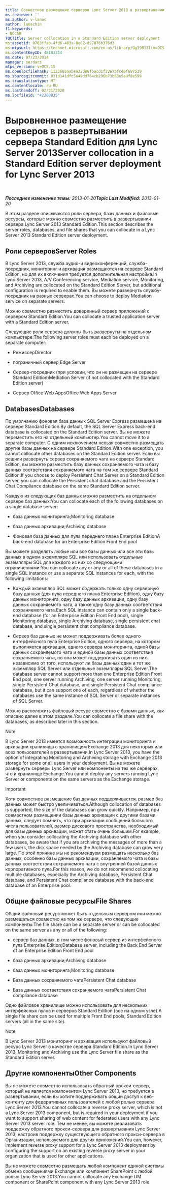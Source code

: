 ```yaml
---
title: Совместное размещение серверов Lync Server 2013 в развертывании сервера Standard Edition
ms.reviewer: ''
ms.author: v-lanac
author: lanachin
f1.keywords:
- NOCSH
TOCTitle: Server collocation in a Standard Edition server deployment
ms:assetid: 0763ffab-4fd6-463a-8e62-d97876b376d3
ms:mtpsurl: https://technet.microsoft.com/en-us/library/Gg398131(v=OCS.15)
ms:contentKeyID: 48183314
ms.date: 07/23/2014
manager: serdars
mtps_version: v=OCS.15
ms.openlocfilehash: 1122605aabea32d86fbacd1f23675fcdef687539
ms.sourcegitcommit: 831d141dfc5a49dd764cb296b73b63e5a9f8e599
ms.translationtype: MT
ms.contentlocale: ru-RU
ms.lasthandoff: 02/21/2020
ms.locfileid: "42200835"
---
```

<div data-xmlns="http://www.w3.org/1999/xhtml">

<div class="topic" data-xmlns="http://www.w3.org/1999/xhtml" data-msxsl="urn:schemas-microsoft-com:xslt" data-cs="https://msdn.microsoft.com/">

<div data-asp="https://msdn2.microsoft.com/asp">

# <a name="server-collocation-in-a-standard-edition-server-deployment-for-lync-server-2013"></a><span data-ttu-id="4f4f1-102">Выровненное размещение серверов в развертывании сервера Standard Edition для Lync Server 2013</span><span class="sxs-lookup"><span data-stu-id="4f4f1-102">Server collocation in a Standard Edition server deployment for Lync Server 2013</span></span>

</div>

<div id="mainSection">

<div id="mainBody">

<span> </span>

<span data-ttu-id="4f4f1-103">_**Последнее изменение темы:** 2013-01-20_</span><span class="sxs-lookup"><span data-stu-id="4f4f1-103">_**Topic Last Modified:** 2013-01-20_</span></span>

<span data-ttu-id="4f4f1-104">В этом разделе описываются роли сервера, базы данных и файловые ресурсы, которые можно совместно разместить в развертывании сервера Lync Server 2013 Standard Edition.</span><span class="sxs-lookup"><span data-stu-id="4f4f1-104">This section describes the server roles, databases, and file shares that you can collocate in a Lync Server 2013 Standard Edition server deployment.</span></span>

<div>

## <a name="server-roles"></a><span data-ttu-id="4f4f1-105">Роли серверов</span><span class="sxs-lookup"><span data-stu-id="4f4f1-105">Server Roles</span></span>

<span data-ttu-id="4f4f1-106">В Lync Server 2013, служба аудио-и видеоконференций, служба-посредник, мониторинг и архивация размещаются на сервере Standard Edition, но для их включения требуется дополнительная настройка.</span><span class="sxs-lookup"><span data-stu-id="4f4f1-106">In Lync Server 2013, A/V Conferencing service, Mediation service, Monitoring, and Archiving are collocated on the Standard Edition Server, but additional configuration is required to enable them.</span></span> <span data-ttu-id="4f4f1-107">Вы можете развернуть службу-посредник на разных серверах.</span><span class="sxs-lookup"><span data-stu-id="4f4f1-107">You can choose to deploy Mediation service on separate servers.</span></span>

<span data-ttu-id="4f4f1-108">Можно совместно разместить доверенный сервер приложений с сервером Standard Edition.</span><span class="sxs-lookup"><span data-stu-id="4f4f1-108">You can collocate a trusted application server with a Standard Edition server.</span></span>

<span data-ttu-id="4f4f1-109">Следующие роли сервера должны быть развернуты на отдельном компьютере:</span><span class="sxs-lookup"><span data-stu-id="4f4f1-109">The following server roles must each be deployed on a separate computer:</span></span>

  - <span data-ttu-id="4f4f1-110">Режиссер</span><span class="sxs-lookup"><span data-stu-id="4f4f1-110">Director</span></span>

  - <span data-ttu-id="4f4f1-111">пограничный сервер;</span><span class="sxs-lookup"><span data-stu-id="4f4f1-111">Edge Server</span></span>

  - <span data-ttu-id="4f4f1-112">Сервер-посредник (при условии, что он не размещен на сервере Standard Edition)</span><span class="sxs-lookup"><span data-stu-id="4f4f1-112">Mediation Server (if not collocated with the Standard Edition server)</span></span>

  - <span data-ttu-id="4f4f1-113">Сервер Office Web Apps</span><span class="sxs-lookup"><span data-stu-id="4f4f1-113">Office Web Apps Server</span></span>

</div>

<div>

## <a name="databases"></a><span data-ttu-id="4f4f1-114">Databases</span><span class="sxs-lookup"><span data-stu-id="4f4f1-114">Databases</span></span>

<span data-ttu-id="4f4f1-115">По умолчанию фоновая база данных SQL Server Express размещена на сервере Standard Edition.</span><span class="sxs-lookup"><span data-stu-id="4f4f1-115">By default, the SQL Server Express back-end database is collocated on the Standard Edition server.</span></span> <span data-ttu-id="4f4f1-116">Вы не можете переместить его на отдельный компьютер.</span><span class="sxs-lookup"><span data-stu-id="4f4f1-116">You cannot move it to a separate computer.</span></span> <span data-ttu-id="4f4f1-117">С одним исключением нельзя совместно размещать другие базы данных на сервере Standard Edition.</span><span class="sxs-lookup"><span data-stu-id="4f4f1-117">With one exception, you cannot collocate other databases on the Standard Edition server.</span></span> <span data-ttu-id="4f4f1-118">Если вы решили развернуть сервер сохраняемого чата на сервере Standard Edition, вы можете разместить базу данных сохраняемого чата и базу данных соответствия сохраняемого чата на том же сервере Standard Edition.</span><span class="sxs-lookup"><span data-stu-id="4f4f1-118">If you choose to deploy Persistent Chat Server on a Standard Edition server, you can collocate the Persistent chat database and the Persistent Chat Compliance database on the same Standard Edition server.</span></span>

<span data-ttu-id="4f4f1-119">Каждую из следующих баз данных можно разместить на отдельном сервере баз данных:</span><span class="sxs-lookup"><span data-stu-id="4f4f1-119">You can collocate each of the following databases on a single database server:</span></span>

  - <span data-ttu-id="4f4f1-120">база данных мониторинга;</span><span class="sxs-lookup"><span data-stu-id="4f4f1-120">Monitoring database</span></span>

  - <span data-ttu-id="4f4f1-121">база данных архивации;</span><span class="sxs-lookup"><span data-stu-id="4f4f1-121">Archiving database</span></span>

  - <span data-ttu-id="4f4f1-122">Фоновая база данных для пула переднего плана Enterprise Edition</span><span class="sxs-lookup"><span data-stu-id="4f4f1-122">A back-end database for an Enterprise Edition Front End pool</span></span>

<span data-ttu-id="4f4f1-123">Вы можете разделять любые или все базы данных или все эти базы данных в одном экземпляре SQL или использовать отдельные экземпляры SQL для каждого из них со следующими ограничениями:</span><span class="sxs-lookup"><span data-stu-id="4f4f1-123">You can collocate any or any or all of these databases in a single SQL instance or use a separate SQL instances for each, with the following limitations:</span></span>

  - <span data-ttu-id="4f4f1-124">Каждый экземпляр SQL может содержать только одну серверную базу данных (для пула переднего плана Enterprise Edition), одну базу данных мониторинга, одну базу данных архивации, одну базу данных сохраняемого чата, а также одну базу данных соответствия сохраняемого чата.</span><span class="sxs-lookup"><span data-stu-id="4f4f1-124">Each SQL instance can contain only a single back-end database (for an Enterprise Edition Front End pool), single Monitoring database, single Archiving database, single persistent chat database, and single persistent chat compliance database.</span></span>

  - <span data-ttu-id="4f4f1-125">Сервер баз данных не может поддерживать более одного интерфейсного пула Enterprise Edition, одного сервера, на котором выполняется архивация, одного сервера мониторинга, одной базы данных сохраняемого чата и единой базы данных соответствия сохраняемого чата, но она может поддерживать один из них. независимо от того, используют ли базы данных один и тот же экземпляр SQL Server или отдельные экземпляры SQL Server.</span><span class="sxs-lookup"><span data-stu-id="4f4f1-125">The database server cannot support more than one Enterprise Edition Front End pool, one server running Archiving, one server running Monitoring, single Persistent Chat database, and single Persistent Chat compliance database, but it can support one of each, regardless of whether the databases use the same instance of SQL Server or separate instances of SQL Server.</span></span>

<span data-ttu-id="4f4f1-126">Можно расположить файловый ресурс совместно с базами данных, как описано далее в этом разделе.</span><span class="sxs-lookup"><span data-stu-id="4f4f1-126">You can collocate a file share with the databases, as described later in this section.</span></span>

<div>


> [!NOTE]  
> <span data-ttu-id="4f4f1-127">В Lync Server 2013 имеется возможность интеграции мониторинга и архивации хранилища с хранилищем Exchange 2013 для некоторых или всех пользователей в развертывании.</span><span class="sxs-lookup"><span data-stu-id="4f4f1-127">In Lync Server 2013, you have the option of integrating Monitoring and Archiving storage with Exchange 2013 storage for some or all users in your deployment.</span></span> <span data-ttu-id="4f4f1-128">Вы не можете развернуть серверы Lync Server или компоненты на тех же серверах, что и хранилище Exchange.</span><span class="sxs-lookup"><span data-stu-id="4f4f1-128">You cannot deploy any servers running Lync Server or components on the same servers as the Exchange storage.</span></span>



</div>

<div>


> [!IMPORTANT]  
> <span data-ttu-id="4f4f1-129">Хотя совместное размещение баз данных поддерживается, размер баз данных может быстро увеличиваться.</span><span class="sxs-lookup"><span data-stu-id="4f4f1-129">Although collocation of databases is supported, the size of the databases can grow quickly.</span></span> <span data-ttu-id="4f4f1-130">Например, при совместном размещении базы данных архивации с другими базами данных, следует помнить, что при архивации сообщений большого числа пользователей, размер дискового пространства, необходимый для базы данных архивации, может стать очень большим.</span><span class="sxs-lookup"><span data-stu-id="4f4f1-130">For example, when you consider collocating the Archiving database with other databases, be aware that if you are archiving the messages of more than a few users, the disk space needed by the Archiving database can grow very large.</span></span> <span data-ttu-id="4f4f1-131">По этой причине мы не рекомендуем размещать несколько баз данных, особенно базы данных архивации, сохраняемого чата и базы данных соответствия сохраняемого чата с внутренней базой данных корпоративного пула.</span><span class="sxs-lookup"><span data-stu-id="4f4f1-131">For this reason, we do not recommend collocating multiple databases, especially the Archiving database, Persistent Chat database, and Persistent Chat compliance database with the back-end database of an Enterprise pool.</span></span>



</div>

</div>

<div>

## <a name="file-shares"></a><span data-ttu-id="4f4f1-132">Общие файловые ресурсы</span><span class="sxs-lookup"><span data-stu-id="4f4f1-132">File Shares</span></span>

<span data-ttu-id="4f4f1-133">Общий файловый ресурс может быть отдельным сервером или можно размещаться совместно на том же сервере, что следующие компоненты:</span><span class="sxs-lookup"><span data-stu-id="4f4f1-133">The file share can be a separate server or can be collocated on the same server as any or all of the following:</span></span>

  - <span data-ttu-id="4f4f1-134">сервер баз данных, в том числе фоновый сервер из интерфейсного пула Enterprise Edition;</span><span class="sxs-lookup"><span data-stu-id="4f4f1-134">Database server, including the Back End Server of an Enterprise Edition Front End pool</span></span>

  - <span data-ttu-id="4f4f1-135">база данных архивации;</span><span class="sxs-lookup"><span data-stu-id="4f4f1-135">Archiving database</span></span>

  - <span data-ttu-id="4f4f1-136">база данных мониторинга;</span><span class="sxs-lookup"><span data-stu-id="4f4f1-136">Monitoring database</span></span>

  - <span data-ttu-id="4f4f1-137">База данных сохраняемого чата</span><span class="sxs-lookup"><span data-stu-id="4f4f1-137">Persistent Chat database</span></span>

  - <span data-ttu-id="4f4f1-138">База данных соответствия сохраняемого чата</span><span class="sxs-lookup"><span data-stu-id="4f4f1-138">Persistent Chat compliance database</span></span>

<span data-ttu-id="4f4f1-139">Одно файловое хранилище можно использовать для нескольких интерфейсных пулов и серверов Standard Edition (все на одном узле).</span><span class="sxs-lookup"><span data-stu-id="4f4f1-139">A single file share can be used for multiple Front End pools, Standard Edition servers (all in the same site).</span></span>

<div>


> [!NOTE]  
> <span data-ttu-id="4f4f1-140">В Lync Server 2013 мониторинг и архивация используют файловый ресурс Lync Server в качестве сервера Standard Edition.</span><span class="sxs-lookup"><span data-stu-id="4f4f1-140">In Lync Server 2013, Monitoring and Archiving use the Lync Server file share as the Standard Edition server.</span></span>



</div>

</div>

<div>

## <a name="other-components"></a><span data-ttu-id="4f4f1-141">Другие компоненты</span><span class="sxs-lookup"><span data-stu-id="4f4f1-141">Other Components</span></span>

<span data-ttu-id="4f4f1-142">Вы не можете совместно использовать обратный прокси-сервер, который не является компонентом Lync Server 2013, но требуется в развертывании, если вы хотите поддерживать общий доступ к веб-контенту для федеративных пользователей с любой ролью сервера Lync Server 2013.</span><span class="sxs-lookup"><span data-stu-id="4f4f1-142">You cannot collocate a reverse proxy server, which is not a Lync Server 2013 component, but is required in your deployment if you want to support sharing of web content for federated users with any Lync Server 2013 server role.</span></span> <span data-ttu-id="4f4f1-143">Тем не менее, вы можете реализовать поддержку обратного прокси-сервера для развертывания Lync Server 2013, настроив поддержку существующего обратного прокси-сервера в Организации, используемого для других приложений.</span><span class="sxs-lookup"><span data-stu-id="4f4f1-143">You can, however, implement reverse proxy support for a Lync Server 2013 deployment by configuring the support on an existing reverse proxy server in your organization that is used for other applications.</span></span>

<span data-ttu-id="4f4f1-144">Вы не можете совместно размещать любой компонент единой системы обмена сообщениями Exchange или компонент SharePoint с любой ролью Lync Server 2013.</span><span class="sxs-lookup"><span data-stu-id="4f4f1-144">You cannot collocate any Exchange UM component or SharePoint component with any Lync Server 2013 role.</span></span>

</div>

</div>

<span> </span>

</div>

</div>

</div>

